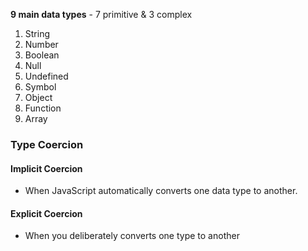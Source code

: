 
**9 main data types** - 7 primitive & 3 complex

1. String
2. Number
3. Boolean
4. Null
5. Undefined
6. Symbol
7. Object
8. Function
9. Array
### Type Coercion
#### Implicit Coercion 

- When JavaScript automatically converts one data type to another.

#### Explicit Coercion

- When you deliberately converts one type to another

